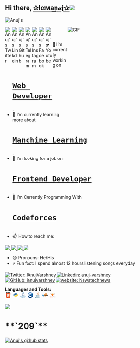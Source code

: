 ## Hi there, [✰Iαᴍa͢͢͢n𝓊𝖏✰](https://www.linkedin.com/in/ianujvarshney)<img src="https://media.giphy.com/media/hvRJCLFzcasrR4ia7z/giphy.gif" width="25px">
<p align="left"> <img src="https://komarev.com/ghpvc/?username=Anujbhai-1997&label=Views&color=blue&style=plastic" alt="Anuj's" /> </p>
<a href="https://twitter.com/iAnujVarshney">
  <img align="left" alt="Anuj's Twitter" width="22px" src="https://cdn.jsdelivr.net/npm/simple-icons@v3/icons/twitter.svg" />
</a>
<a href="https://www.linkedin.com/in/ianujvarshney">
  <img align="left" alt="Anuj's Linkdein" width="22px" src="https://cdn.jsdelivr.net/npm/simple-icons@v3/icons/linkedin.svg" />
</a>
<a href="https://github.com/iAnujVarshney">
  <img align="left" alt="Anuj's Github" width="22px" src="https://cdn.jsdelivr.net/npm/simple-icons@v3/icons/github.svg" />
</a>
<a href="https://t.me/iAnujVarshney">
  <img align="left" alt="Anuj's Telegram" width="22px" src="https://cdn.jsdelivr.net/npm/simple-icons@v3/icons/telegram.svg" />
</a>
<a href="https://www.instagram.com/ianujvarshney/">
  <img align="left" alt="Anuj's Instagram" width="22px" src="https://cdn.jsdelivr.net/npm/simple-icons@v3/icons/instagram.svg" />
</a>
<a href="https://www.facebook.com/IAnujVarshney/">
  <img align="left" alt="Anuj's Facebook" width="22px" src="https://cdn.jsdelivr.net/npm/simple-icons@v3/icons/facebook.svg" />
</a>
<a href="#">
  <img align="left" alt="Anuj's Youtube" width="22px" src="https://cdn.jsdelivr.net/npm/simple-icons@v3/icons/youtube.svg" />
</a>
<img align="right" alt="GIF" src="https://github.com/ianujvarshney/Anujbhai-1997/blob/main/github-removebg-preview.png" width="300" height="320" />
<br/>
<br/>


<!-- Please don't remove this: Grab your social icons from https://github.com/carlsednaoui/gitsocial -->
- :telescope: I’m currently working on <h1><a href="https://github.com/ianujvarshney/Html-Css-and-JavaScript">**`Web Developer`**</a></h1>.
- :seedling: I’m currently learning more about <h1><a href="https://en.wikipedia.org/wiki/Artificial_intelligence">**`Manchine Learning`**</a></h1>.
- :dancers: I’m looking for a job on <h1><a href="https://github.com/ianujvarshney/Html-Css-and-JavaScrip/"> **`Frontend Developer`** </a></h1>.
- :speech_balloon: I’m Currently Programming With <h1><a href="https://codeforces.com/profile/ianujvarshney">**`Codeforces`**</a></h1>.
- :mailbox: How to reach me:

 <a href="https://twitter.com/ianujvarshney">
  <img src="https://icons.iconarchive.com/icons/graphics-vibe/shield-badge-social/48/twitter-icon.png"/>
</a>
<a  href="https://www.facebook.com/IAnujVarshney">
  <img src="https://icons.iconarchive.com/icons/graphics-vibe/shield-badge-social/48/facebook-icon.png"/>
</a>
<a  href="https://www.facebook.com/IAnujVarshney">
  <img src="https://icons.iconarchive.com/icons/graphics-vibe/shield-badge-social/48/linkedin-icon.png"/>
</a> 
<a  href="https://www.facebook.com/IAnujVarshney">
  <img src="https://icons.iconarchive.com/icons/graphics-vibe/shield-badge-social/48/youtube-icon.png"/>
</a> 

- :smile: Pronouns: He/His
- :zap: Fun fact: I spend almost 12 hours listening songs everyday

[![Twitter: IAnujVarshney](https://img.shields.io/twitter/follow/anujvarshney?style=social)](https://twitter.com/iAnujVarshney)
[![Linkedin: anuj-varshney](https://img.shields.io/badge/anuj-varshney-blue?style=flat-square&logo=Linkedin&logoColor=white&link=https://www.linkedin.com/in/ianujvarshney)](https://www.linkedin.com/in/ianujvarshney/)
[![GitHub: ianujvarshney](https://img.shields.io/github/followers/ianujvarshney?label=follow&style=social)](https://github.com/ianujvarshney)
[![website: Newstechnews](https://img.shields.io/badge/Website-Newstechnews.in-2648ff?style=flat-square&logo=google-chrome)](https://www/newstechnews.in/)

**Languages and Tools:**  
<code><img height="20" src="https://raw.githubusercontent.com/github/explore/80688e429a7d4ef2fca1e82350fe8e3517d3494d/topics/html/html.png"></code>
<code><img height="20" src="https://raw.githubusercontent.com/github/explore/80688e429a7d4ef2fca1e82350fe8e3517d3494d/topics/python/python.png"></code>
<code><img height="20" src="https://raw.githubusercontent.com/github/explore/80688e429a7d4ef2fca1e82350fe8e3517d3494d/topics/c/c.png"></code>
<code><img height="20" src="https://raw.githubusercontent.com/github/explore/80688e429a7d4ef2fca1e82350fe8e3517d3494d/topics/cpp/cpp.png"></code>
<code><img height="20" src="https://raw.githubusercontent.com/github/explore/80688e429a7d4ef2fca1e82350fe8e3517d3494d/topics/java/java.png"></code>
<code><img height="20" src="https://raw.githubusercontent.com/github/explore/80688e429a7d4ef2fca1e82350fe8e3517d3494d/topics/scikit-learn/scikit-learn.png"></code> 
<code><img height="20" src="https://raw.githubusercontent.com/github/explore/80688e429a7d4ef2fca1e82350fe8e3517d3494d/topics/tensorflow/tensorflow.png"></code> 

<a href="https://github.com/Anujbhai-1997">
  <img align="center" src="https://github-readme-stats.vercel.app/api/top-langs/?username=ianujvarshney&theme=dark&hide_langs_below=1" />
</a>

<h1>**`209`**</h1>

<a href="https://github.com/Anujbhai-1997">
 <img align="center" src="https://github-readme-stats.vercel.app/api?username=ianujvarshney&show_icons=true&theme=dark&line_height=27" alt="Anuj's github stats"/>

<div align="center">

<!--### Show some :watch: by starring some of the repositories-->

<!--<a href="#">
  <img align="center" src="https://github-readme-stats.vercel.app/api/top-langs/?username=ianujvarshney&theme=dark&hide_langs_below=1" />
</a>
![Anuj's github stats](https://github-readme-stats.vercel.app/api?username=ianujvarshney&theme=chartreuse-dark&show_icons=true)
<a href="https://github.com/iampawan">
 <img align="center" src="https://github-readme-stats.vercel.app/api?username=iampawan&show_icons=true&theme=dark&line_height=27" alt="Pawan's github stats"/>
 <img align="center" src="https://github-readme-stats.vercel.app/api?username=iampawan&show_icons=true&theme=light&line_height=27" alt="Pawan's github stats"/>
</a>
<div align="center">--



